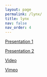 ```yaml
---
layout: page
permalink: /lynx/
title: lynx
nav: false
nav_order: 4
---
```


[Presentation 1](https://docs.google.com/presentation/d/1rNsy_jC8dbLoNtbYimsTderJHZclf0IJ/edit?usp=sharing&ouid=110801701432268003889&rtpof=true&sd=true)

[Presentation 2](https://docs.google.com/presentation/d/1E7zkUd7MksylPCcaxcEcj_jBHWW463rfTYlhta3hcx0/edit?usp=sharing)

[Video](https://drive.google.com/file/d/1JPRSSTa9gcq4gr-Lhbx7Bau39yhn2-4B/view?usp=sharing)

[Vimeo](https://vimeo.com/852559307?share=copy)
